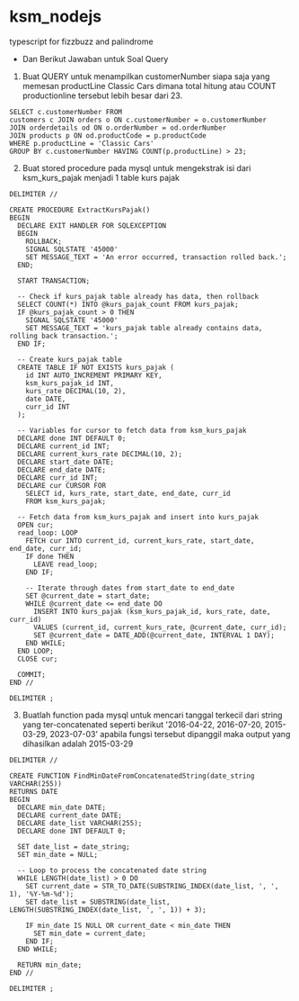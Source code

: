 # ksm_nodejs
typescript for fizzbuzz and palindrome
* Dan Berikut Jawaban untuk Soal Query

1. Buat QUERY untuk menampilkan customerNumber siapa saja yang memesan
productLine Classic Cars dimana total hitung atau COUNT productionline
tersebut lebih besar dari 23.
```
SELECT c.customerNumber FROM
customers c JOIN orders o ON c.customerNumber = o.customerNumber
JOIN orderdetails od ON o.orderNumber = od.orderNumber
JOIN products p ON od.productCode = p.productCode
WHERE p.productLine = 'Classic Cars'
GROUP BY c.customerNumber HAVING COUNT(p.productLine) > 23;
```

2. Buat stored procedure pada mysql untuk mengekstrak isi dari ksm_kurs_pajak menjadi 1 table kurs pajak
```
DELIMITER //

CREATE PROCEDURE ExtractKursPajak()
BEGIN
  DECLARE EXIT HANDLER FOR SQLEXCEPTION
  BEGIN
    ROLLBACK;
    SIGNAL SQLSTATE '45000'
    SET MESSAGE_TEXT = 'An error occurred, transaction rolled back.';
  END;

  START TRANSACTION;

  -- Check if kurs_pajak table already has data, then rollback
  SELECT COUNT(*) INTO @kurs_pajak_count FROM kurs_pajak;
  IF @kurs_pajak_count > 0 THEN
    SIGNAL SQLSTATE '45000'
    SET MESSAGE_TEXT = 'kurs_pajak table already contains data, rolling back transaction.';
  END IF;

  -- Create kurs_pajak table
  CREATE TABLE IF NOT EXISTS kurs_pajak (
    id INT AUTO_INCREMENT PRIMARY KEY,
    ksm_kurs_pajak_id INT,
    kurs_rate DECIMAL(10, 2),
    date DATE,
    curr_id INT
  );

  -- Variables for cursor to fetch data from ksm_kurs_pajak
  DECLARE done INT DEFAULT 0;
  DECLARE current_id INT;
  DECLARE current_kurs_rate DECIMAL(10, 2);
  DECLARE start_date DATE;
  DECLARE end_date DATE;
  DECLARE curr_id INT;
  DECLARE cur CURSOR FOR
    SELECT id, kurs_rate, start_date, end_date, curr_id
    FROM ksm_kurs_pajak;

  -- Fetch data from ksm_kurs_pajak and insert into kurs_pajak
  OPEN cur;
  read_loop: LOOP
    FETCH cur INTO current_id, current_kurs_rate, start_date, end_date, curr_id;
    IF done THEN
      LEAVE read_loop;
    END IF;

    -- Iterate through dates from start_date to end_date
    SET @current_date = start_date;
    WHILE @current_date <= end_date DO
      INSERT INTO kurs_pajak (ksm_kurs_pajak_id, kurs_rate, date, curr_id)
      VALUES (current_id, current_kurs_rate, @current_date, curr_id);
      SET @current_date = DATE_ADD(@current_date, INTERVAL 1 DAY);
    END WHILE;
  END LOOP;
  CLOSE cur;

  COMMIT;
END //

DELIMITER ;
```

3. Buatlah function pada mysql untuk mencari tanggal terkecil dari string yang ter-concatenated seperti berikut 
'2016-04-22, 2016-07-20, 2015-03-29, 2023-07-03'
apabila fungsi tersebut dipanggil maka output yang dihasilkan adalah 2015-03-29
```
DELIMITER //

CREATE FUNCTION FindMinDateFromConcatenatedString(date_string VARCHAR(255))
RETURNS DATE
BEGIN
  DECLARE min_date DATE;
  DECLARE current_date DATE;
  DECLARE date_list VARCHAR(255);
  DECLARE done INT DEFAULT 0;

  SET date_list = date_string;
  SET min_date = NULL;

  -- Loop to process the concatenated date string
  WHILE LENGTH(date_list) > 0 DO
    SET current_date = STR_TO_DATE(SUBSTRING_INDEX(date_list, ', ', 1), '%Y-%m-%d');
    SET date_list = SUBSTRING(date_list, LENGTH(SUBSTRING_INDEX(date_list, ', ', 1)) + 3);

    IF min_date IS NULL OR current_date < min_date THEN
      SET min_date = current_date;
    END IF;
  END WHILE;

  RETURN min_date;
END //

DELIMITER ;
```
